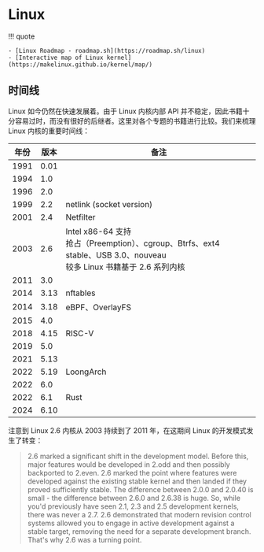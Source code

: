 # Linux

!!! quote

    - [Linux Roadmap - roadmap.sh](https://roadmap.sh/linux)
    - [Interactive map of Linux kernel](https://makelinux.github.io/kernel/map/)

## 时间线

Linux 如今仍然在快速发展着。由于 Linux 内核内部 API 并不稳定，因此书籍十分容易过时，而没有很好的后继者。这里对各个专题的书籍进行比较。我们来梳理 Linux 内核的重要时间线：

| 年份 | 版本 | 备注 |
| --- | --- | --- |
| 1991 | 0.01 | |
| 1994 | 1.0 | |
| 1996 | 2.0 | |
| 1999 | 2.2 | netlink (socket version) |
| 2001 | 2.4 | Netfilter |
| 2003 | 2.6 | Intel x86-64 支持<br />抢占（Preemption）、cgroup、Btrfs、ext4 stable、USB 3.0、nouveau<br />较多 Linux 书籍基于 2.6 系列内核 |
| 2011 | 3.0 | |
| 2014 | 3.13 | nftables |
| 2014 | 3.18 | eBPF、OverlayFS |
| 2015 | 4.0 | |
| 2018 | 4.15 | RISC-V |
| 2019 | 5.0 | |
| 2021 | 5.13 | |
| 2022 | 5.19 | LoongArch |
| 2022 | 6.0 | |
| 2022 | 6.1 | Rust |
| 2024 | 6.10 | |

注意到 Linux 2.6 内核从 2003 持续到了 2011 年，在这期间 Linux 的开发模式发生了转变：

> 2.6 marked a significant shift in the development model. Before this, major features would be developed in 2.odd and then possibly backported to 2.even. 2.6 marked the point where features were developed against the existing stable kernel and then landed if they proved sufficiently stable. The difference between 2.0.0 and 2.0.40 is small - the difference between 2.6.0 and 2.6.38 is huge. So, while you'd previously have seen 2.1, 2.3 and 2.5 development kernels, there was never a 2.7. 2.6 demonstrated that modern revision control systems allowed you to engage in active development against a stable target, removing the need for a separate development branch. That's why 2.6 was a turning point.
